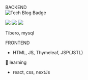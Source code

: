      
BACKEND
<br>
<img src="https://img.shields.io/badge/Java-e75253?style=flat-square&amp;logo=Java&amp;logoColor=white" alt="Tech Blog Badge">

<img src="https://camo.githubusercontent.com/f16441f5472919859f86ff8b38ac0905c837423b36924000900eeafd9eb34f7e/68747470733a2f2f696d672e736869656c64732e696f2f62616467652f4a6176612d6537353235333f7374796c653d666c61742d737175617265266c6f676f3d4a617661266c6f676f436f6c6f723d7768697465" data-canonical-src="https://img.shields.io/badge/Java-e75253?style=flat-square&amp;logo=Java&amp;logoColor=white" style="max-width: 100%;">
<img src="https://camo.githubusercontent.com/3655ee29ca99e440279666b510cd86486ef40cb1c48c03dc8ddae36e55fdf889/68747470733a2f2f696d672e736869656c64732e696f2f62616467652f537072696e672d364438423333463f7374796c653d666c61742d737175617265266c6f676f3d537072696e67266c6f676f436f6c6f723d7768697465" data-canonical-src="https://img.shields.io/badge/Spring-6D8B33F?style=flat-square&amp;logo=Spring&amp;logoColor=white" style="max-width: 100%;">
<img src="https://camo.githubusercontent.com/3655ee29ca99e440279666b510cd86486ef40cb1c48c03dc8ddae36e55fdf889/68747470733a2f2f696d672e736869656c64732e696f2f62616467652f537072696e672d364438423333463f7374796c653d666c61742d737175617265266c6f676f3d537072696e67266c6f676f436f6c6f723d7768697465" data-canonical-src="https://img.shields.io/badge/Oracle-#F80000?style=flat-square&amp;logo=Oracle&amp;logoColor=white" style="max-width: 100%;">

 Tibero, mysql

FRONTEND
- HTML, JS, Thymeleaf, JSP(JSTL)

🌱 learning
- react, css, nextJs

